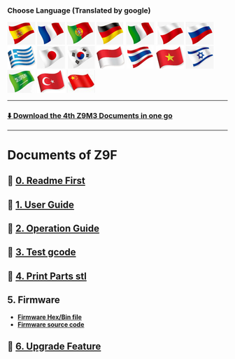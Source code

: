 ### Choose Language (Translated by google)
[![](../../lanpic/ES.png)](https://github-com.translate.goog/ZONESTAR3D/Z9/tree/main/Z9M3/Z9F?_x_tr_sl=en&_x_tr_tl=es)
[![](../../lanpic/FR.png)](https://github-com.translate.goog/ZONESTAR3D/Z9/tree/main/Z9M3/Z9F?_x_tr_sl=en&_x_tr_tl=fr)
[![](../../lanpic/PT.png)](https://github-com.translate.goog/ZONESTAR3D/Z9/tree/main/Z9M3/Z9F?_x_tr_sl=en&_x_tr_tl=pt)
[![](../../lanpic/DE.png)](https://github-com.translate.goog/ZONESTAR3D/Z9/tree/main/Z9M3/Z9F?_x_tr_sl=en&_x_tr_tl=de)
[![](../../lanpic/IT.png)](https://github-com.translate.goog/ZONESTAR3D/Z9/tree/main/Z9M3/Z9F?_x_tr_sl=en&_x_tr_tl=it)
[![](../../lanpic/PL.png)](https://github-com.translate.goog/ZONESTAR3D/Z9/tree/main/Z9M3/Z9F?_x_tr_sl=en&_x_tr_tl=pl)
[![](../../lanpic/RU.png)](https://github-com.translate.goog/ZONESTAR3D/Z9/tree/main/Z9M3/Z9F?_x_tr_sl=en&_x_tr_tl=ru)
[![](../../lanpic/GR.png)](https://github-com.translate.goog/ZONESTAR3D/Z9/tree/main/Z9M3/Z9F?_x_tr_sl=en&_x_tr_tl=el)
[![](../../lanpic/JP.png)](https://github-com.translate.goog/ZONESTAR3D/Z9/tree/main/Z9M3/Z9F?_x_tr_sl=en&_x_tr_tl=ja)
[![](../../lanpic/KR.png)](https://github-com.translate.goog/ZONESTAR3D/Z9/tree/main/Z9M3/Z9F?_x_tr_sl=en&_x_tr_tl=ko)
[![](../../lanpic/ID.png)](https://github-com.translate.goog/ZONESTAR3D/Z9/tree/main/Z9M3/Z9F?_x_tr_sl=en&_x_tr_tl=id)
[![](../../lanpic/TH.png)](https://github-com.translate.goog/ZONESTAR3D/Z9/tree/main/Z9M3/Z9F?_x_tr_sl=en&_x_tr_tl=th)
[![](../../lanpic/VN.png)](https://github-com.translate.goog/ZONESTAR3D/Z9/tree/main/Z9M3/Z9F?_x_tr_sl=en&_x_tr_tl=vi)
[![](../../lanpic/IL.png)](https://github-com.translate.goog/ZONESTAR3D/Z9/tree/main/Z9M3/Z9F?_x_tr_sl=en&_x_tr_tl=iw)
[![](../../lanpic/SA.png)](https://github-com.translate.goog/ZONESTAR3D/Z9/tree/main/Z9M3/Z9F?_x_tr_sl=en&_x_tr_tl=ar)
[![](../../lanpic/TR.png)](https://github-com.translate.goog/ZONESTAR3D/Z9/tree/main/Z9M3/Z9F?_x_tr_sl=en&_x_tr_tl=tr)
[![](../../lanpic/CN.png)](https://github-com.translate.goog/ZONESTAR3D/Z9/tree/main/Z9M3/Z9F?_x_tr_sl=en&_x_tr_tl=zh-CN)

-----
### [:arrow_down: **Download the 4th Z9M3 Documents in one go**](https://downgit.github.io/#/home?url=https:%2F%2Fgithub.com%2FZONESTAR3D%2FZ9%2Ftree%2Fmain%2FZ9M3%2FZ9F)  

-----
# Documents of Z9F
## :blue_book: [0. Readme First](./Readme%20First%20V3.pdf)
## :file_folder: [1. User Guide](./1.%20User%20Guide/)
## :file_folder: [2. Operation Guide](./2.%20Operation%20Guide/) 
## :file_folder: [3. Test gcode](./3.%20Test%20gcode/) 
## :file_folder: [4. Print Parts stl](./4.%20Print%20Parts%20stl/) 
## 5. Firmware
- [**Firmware Hex/Bin file**](https://github.com/ZONESTAR3D/Firmware/tree/master/Z9/Z9M3)  
- [**Firmware source code** ](https://github.com/ZONESTAR3D/source-code-for-3d-printer)
## :file_folder: [6. Upgrade Feature](./6.%20Upgrade%20Feature/) 
